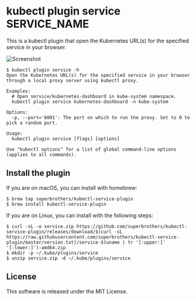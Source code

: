 # kubectl plugin service SERVICE_NAME

This is a kubectl plugin that open the Kubernetes URL(s) for the specified service in your browser.

![Screenshot](./screenshots/kubectl-service-plugin.gif)

```
$ kubectl plugin service -h
Open the Kubernetes URL(s) for the specified service in your browser through a local proxy server using kubectl proxy.

Examples:
  # Open service/kubernetes-dashboard in kube-system namespace.
  kubectl plugin service kubernetes-dashboard -n kube-system

Options:
  -p, --port='8001': The port on which to run the proxy. Set to 0 to pick a random port.

Usage:
  kubectl plugin service [flags] [options]

Use "kubectl options" for a list of global command-line options (applies to all commands).
```

## Install the plugin

If you are on macOS, you can install with homebrew:
```
$ brew tap superbrothers/kubectl-service-plugin
$ brew install kubectl-service-plugin
```

If you are on Linux, you can install with the following steps:
```
$ curl -sL -o service.zip https://github.com/superbrothers/kubectl-service-plugin/releases/download/$(curl -sL https://raw.githubusercontent.com/superbrothers/kubectl-service-plugin/master/version.txt)/service-$(uname | tr '[:upper:]' '[:lower:]')-amd64.zip
$ mkdir -p ~/.kube/plugins/service
$ unzip service.zip -d ~/.kube/plugins/service
```
## License

This software is released under the MIT License.
